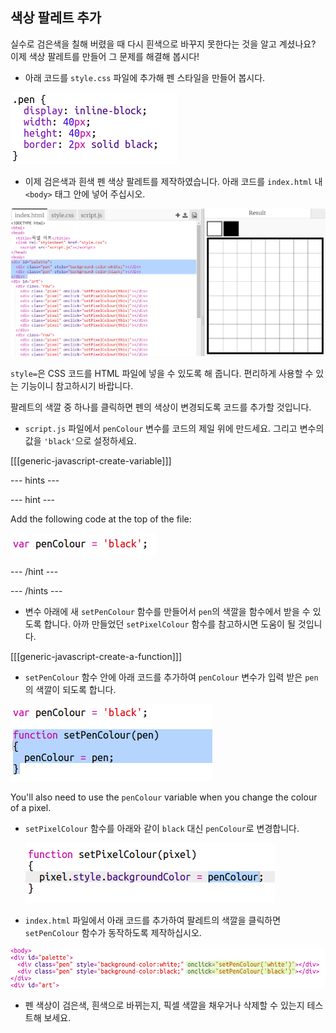 ## 색상 팔레트 추가

실수로 검은색을 칠해 버렸을 때 다시 흰색으로 바꾸지 못한다는 것을 알고 계셨나요? 이제 색상 팔레트를 만들어 그 문제를 해결해 봅시다!

+ 아래 코드를 `style.css` 파일에 추가해 펜 스타일을 만들어 봅시다.

![스크린샷](images/pixel-art-pen.png)

+ 이제 검은색과 흰색 펜 색상 팔레트를 제작하였습니다. 아래 코드를 `index.html` 내 `<body>` 태그 안에 넣어 주십시오.

![스크린샷](images/pixel-art-palette.png)

`style=`은 CSS 코드를 HTML 파일에 넣을 수 있도록 해 줍니다. 편리하게 사용할 수 있는 기능이니 참고하시기 바랍니다.

팔레트의 색깔 중 하나를 클릭하면 펜의 색상이 변경되도록 코드를 추가할 것입니다.

+ `script.js` 파일에서 `penColour` 변수를 코드의 제일 위에 만드세요. 그리고 변수의 값을 `'black'`으로 설정하세요.

[[[generic-javascript-create-variable]]]

\--- hints \---

\--- hint \---

Add the following code at the top of the file:

![스크린샷](images/pixel-art-pencolour.png)

\--- /hint \---

\--- /hints \---

+ 변수 아래에 새 `setPenColour` 함수를 만들어서 `pen`의 색깔을 함수에서 받을 수 있도록 합니다. 아까 만들었던 `setPixelColour` 함수를 참고하시면 도움이 될 것입니다.

[[[generic-javascript-create-a-function]]]

+ `setPenColour` 함수 안에 아래 코드를 추가하여 `penColour` 변수가 입력 받은 `pen`의 색깔이 되도록 합니다.

![screenshot](images/pixel-art-set-pen.png)

You'll also need to use the `penColour` variable when you change the colour of a pixel.

+ `setPixelColour` 함수를 아래와 같이 `black` 대신 `penColour`로 변경합니다.
    
    ![스크린샷](images/pixel-art-use-pen.png)

+ `index.html` 파일에서 아래 코드를 추가하여 팔레트의 색깔을 클릭하면 `setPenColour` 함수가 동작하도록 제작하십시오.

![screenshot](images/pixel-art-palette-onclick.png)

+ 펜 색상이 검은색, 흰색으로 바뀌는지, 픽셀 색깔을 채우거나 삭제할 수 있는지 테스트해 보세요.